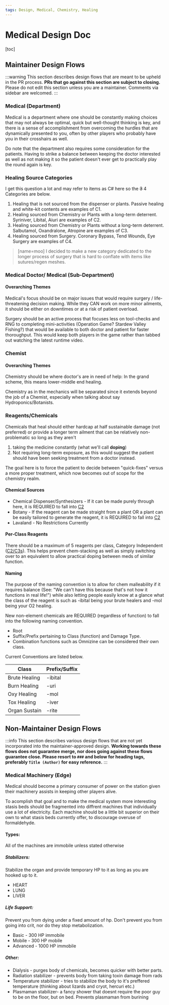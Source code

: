 ```yaml
---
tags: Design, Medical, Chemistry, Healing
---
```

# Medical Design Doc
[toc]
## Maintainer Design Flows
:::warning
This section describes design flows that are meant to be upheld in the PR process. **PRs that go against this section are subject to closing.** Please do not edit this section unless you are a maintainer. Comments via sidebar are welcomed.
:::
### Medical (Department)

Medical is a department where one should be constantly making choices that may not always be optimal, quick but well-thought thinking is key, and there is a sense of accomplishment from overcoming the hurdles that are dynamically presented to you, often by other players who probably have you in their crosshairs as well.

Do note that the department also requires some consideration for the patients. Having to strike a balance between keeping the doctor interested as well as not making it so the patient doesn't ever get to practically play the round again is key.

### Healing Source Categories
I get this question a lot and may refer to items as C# here so the ~~3~~ 4 Categories are below.

1. Healing that is not sourced from the dispenser or plants. Passive healing and white-kit contents are examples of C1.
2. Healing sourced from Chemistry or Plants with a long-term deterrent. Syriniver, Libital, Aiuri are examples of C2.
3. Healing sourced from Chemistry or Plants without a long-term deterrent. Salbutamol, Oxandralone, Atropine are examples of C3.
4. Healing sourced from Surgery. Coronary Bypass, Tend Wounds, Eye Surgery are examples of C4.

> [name=moo] I decided to make a new category dedicated to the longer process of surgery that is hard to conflate with items like sutures/regen meshes.

### Medical Doctor/ Medical (Sub-Department)

#### Overarching Themes

Medical's focus should be on major issues that would require surgery / life-threatening decision making. While they CAN work on more minor ailments, it should be either on downtimes or at a risk of patient overload.

Surgery should be an active process that focuses less on tool-checks and RNG to completing mini-activities (Operation Game? Stardew Valley Fishing?) that would be available to both doctor and patient for faster thoroughput. This would keep both players in the game rather than tabbed out watching the latest runtime video.

### Chemist

#### Overarching Themes
Chemistry should be where doctor's are in need of help: In the grand scheme, this means lower-middle end healing.

Chemistry as in the mechanics will be separated since it extends beyond the job of a Chemist, especially when talking about say Hydroponics/Botanists.

### Reagents/Chemicals
Chemicals that heal should either hardcap at half sustainable damage (not preferred) or provide a longer term ailment that can be relatively non-problematic so long as they aren't 
1) taking the medicine constantly (what we'll call **doping**) 
2) Not requiring long-term exposure, as this would suggest the patient should have been seeking treatment from a doctor instead.

The goal here is to force the patient to decide between "quick-fixes" versus a more proper treatment, which now becomes out of scope for the chemistry realm.

#### Chemical Sources
* Chemical Dispenser/Synthesizers - If it can be made purely through here, it is REQUIRED to fall into [C2](https://hackmd.io/QBwvHy9MTwCShh2gh43RIA?both#Healing-Source-Categories)
* Botany - If the reagent can be made straight from a plant OR a plant can be easily tailored to generate the reagent, it is REQUIRED to fall into [C2](https://hackmd.io/QBwvHy9MTwCShh2gh43RIA?both#Healing-Source-Categories)
* Lavaland - No Restrictions Currently

#### Per-Class Reagents
There should be a maximum of 5 reagents per class, Category Independent ([C2/C3s](https://hackmd.io/QBwvHy9MTwCShh2gh43RIA?both#Healing-Source-Categories)). This helps prevent chem-stacking as well as simply switching over to an equivalent to allow practical doping between meds of similar function.

#### Naming
The purpose of the naming convention is to allow for chem malleability if it requires balance (See: "We can't have this because that's not how it functions in real life!") while also letting people easily know at a glance what the class of the reagent is such as -ibital being your brute healers and -mol being your O2 healing.

New non-element chemicals are REQUIRED (regardless of function) to fall into the following naming convention.

* Root
* Suffix/Prefix pertaining to Class (function) and Damage Type.
* Combination functions such as Omnizine can be considered their own class.

Current Conventions are listed below.

| Class         | Prefix/Suffix  |
| ------------- | ------- |
| Brute Healing | -ibital |
| Burn Healing  | -uri    |
| Oxy Healing   | -mol    |
| Tox Healing   | -iver   |
| Organ Sustain | -rite   |

## Non-Maintainer Design Flows
:::info
This section describes various design flows that are not yet incorporated into the maintainer-approved design. **Working towards these flows does not guarantee merge, nor does going against these flows guarantee close. Please resort to `###` and below for heading tags, preferably `Title (Author)` for easy reference.**
:::

### Medical Machinery (Edge)
Medical should become a primary consumer of power on the station given their machinery assists in keeping other players alive.

To acomplish that goal and to make the medical system more interesting stasis beds should be fragmented into diffrent machines that individually use a lot of electricity. Each machine should be a little bit superior on their own to what stasis beds currently offer, to discourage overuse of formaldehyde.

#### Types:
All of the machines are immobile unless stated otherwise
##### Stabilizers:
Stabilize the organ and provide temporary HP to it as long as you are hooked up to it.

- HEART
- LUNG
- LIVER
##### Life Support:
Prevent you from dying under a fixed amount of hp. Don't prevent you from going into crit, nor do they stop metabolization.
- Basic - 300 HP immobile
- Mobile - 300 HP mobile
- Advanced - 1000 HP immobile

##### Other:
- Dialysis - purges body of chemicals, becomes quicker with better parts.
- Radiation stabilizer - prevents body from taking toxin damage from rads
- Temperature stabilizer - tries to stabilize the body to it's preffered temperature (thinking about lizards and cryot, hercuri etc.)
- Plasmaman stabilizer- a fancy shower that doesnt require the poor guy to be on the floor, but on bed. Prevents plasmaman from burining